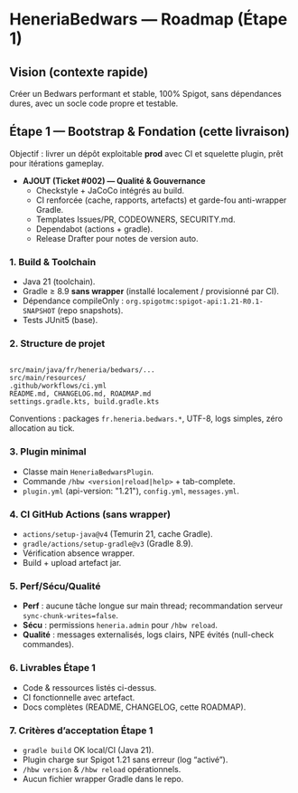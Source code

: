 # HeneriaBedwars — Roadmap (Étape 1)

## Vision (contexte rapide)
Créer un Bedwars performant et stable, 100% Spigot, sans dépendances dures, avec un socle code propre et testable.

## Étape 1 — Bootstrap & Fondation (cette livraison)
Objectif : livrer un dépôt exploitable **prod** avec CI et squelette plugin, prêt pour itérations gameplay.
- **AJOUT (Ticket #002) — Qualité & Gouvernance**
  - Checkstyle + JaCoCo intégrés au build.
  - CI renforcée (cache, rapports, artefacts) et garde-fou anti-wrapper Gradle.
  - Templates Issues/PR, CODEOWNERS, SECURITY.md.
  - Dependabot (actions + gradle).
  - Release Drafter pour notes de version auto.

### 1. Build & Toolchain
- Java 21 (toolchain).
- Gradle ≥ 8.9 **sans wrapper** (installé localement / provisionné par CI).
- Dépendance compileOnly : `org.spigotmc:spigot-api:1.21-R0.1-SNAPSHOT` (repo snapshots).
- Tests JUnit5 (base).

### 2. Structure de projet
```

src/main/java/fr/heneria/bedwars/...
src/main/resources/
.github/workflows/ci.yml
README.md, CHANGELOG.md, ROADMAP.md
settings.gradle.kts, build.gradle.kts

```
Conventions : packages `fr.heneria.bedwars.*`, UTF-8, logs simples, zéro allocation au tick.

### 3. Plugin minimal
- Classe main `HeneriaBedwarsPlugin`.
- Commande `/hbw <version|reload|help>` + tab-complete.
- `plugin.yml` (api-version: "1.21"), `config.yml`, `messages.yml`.

### 4. CI GitHub Actions (sans wrapper)
- `actions/setup-java@v4` (Temurin 21, cache Gradle).
- `gradle/actions/setup-gradle@v3` (Gradle 8.9).
- Vérification absence wrapper.
- Build + upload artefact jar.

### 5. Perf/Sécu/Qualité
- **Perf** : aucune tâche longue sur main thread; recommandation serveur `sync-chunk-writes=false`.
- **Sécu** : permissions `heneria.admin` pour `/hbw reload`.
- **Qualité** : messages externalisés, logs clairs, NPE évités (null-check commandes).

### 6. Livrables Étape 1
- Code & ressources listés ci-dessus.
- CI fonctionnelle avec artefact.
- Docs complètes (README, CHANGELOG, cette ROADMAP).

### 7. Critères d’acceptation Étape 1
- `gradle build` OK local/CI (Java 21).
- Plugin charge sur Spigot 1.21 sans erreur (log “activé”).
- `/hbw version` & `/hbw reload` opérationnels.
- Aucun fichier wrapper Gradle dans le repo.
